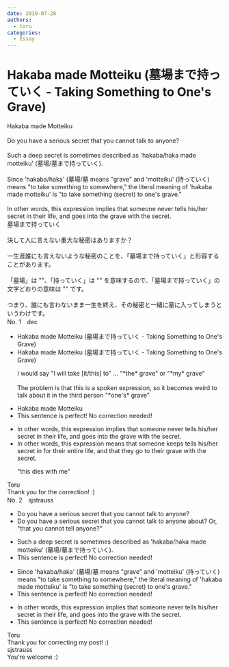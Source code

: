 ```yaml
---
date: 2019-07-28
authors:
  - toru
categories:
  - Essay
---
```


<h1 id="subject_show">Hakaba made Motteiku (墓場まで持っていく - Taking Something to One's Grave)</h1>
<div class="date" hidden>Jul 28, 2019 19:04</div>
<div id="post"><div id="body_show_ori">
Hakaba made Motteiku<br/><br/>Do you have a serious secret that you cannot talk to anyone?<br/><br/>Such a deep secret is sometimes described as 'hakaba/haka made motteiku' (墓場/墓まで持っていく).<br/><br/>Since 'hakaba/haka' (墓場/墓 means "grave" and 'motteiku' (持っていく) means "to take something to somewhere," the literal meaning of 'hakaba made motteiku' is "to take something (secret) to one's grave."<br/><br/>In other words, this expression implies that someone never tells his/her secret in their life, and goes into the grave with the secret.
</div></div>

<!-- more -->

<div id="post_ja"><div id="body_show_mo">
墓場まで持っていく<br/><br/>決して人に言えない重大な秘密はありますか？<br/><br/>一生涯誰にも言えないような秘密のことを、「墓場まで持っていく」と形容することがあります。<br/><br/>「墓場」は ""、「持っていく」は "" を意味するので、「墓場まで持っていく」の文字どおりの意味は "" です。<br/><br/>つまり、誰にも言わないまま一生を終え、その秘密と一緒に墓に入ってしまうというわけです。
</div></div>
<div id="block"><div class="first_name"> No. 1　<span class="just_name">dec</span></div><div id="block2">
<ul class="correction_field">
<li class="incorrect">Hakaba made Motteiku (墓場まで持っていく - Taking Something to One's Grave)</li>
<li class="corrected correct">
Hakaba made Motteiku (墓場まで持っていく - Taking Something to One's Grave)
<p class="correction_comment">I would say "I will take [it/this] to" ...  "*the* grave" or "*my* grave"<br/><br/>The problem is that this is a spoken expression, so it becomes weird to talk about it in the third person "*one's* grave"</p>
</li>
</ul>
<ul class="correction_field">
<li class="incorrect">Hakaba made Motteiku</li>
<li class="corrected perfect">This sentence is perfect! No correction needed!</li>
</ul>
<ul class="correction_field">
<li class="incorrect">In other words, this expression implies that someone never tells his/her secret in their life, and goes into the grave with the secret.</li>
<li class="corrected correct">
In other words, this expression <span class="f_blue">means</span> that someone <span class="f_blue">keeps</span><span class="f_red"><span class="sline"> tells</span></span> his/her secret <span class="f_red"><span class="sline">in</span></span><span class="f_blue"> for</span> their <span class="f_blue">entire </span>life, and <span class="f_blue">that they go to their</span> grave with the secret.
<p class="correction_comment">"this dies with me"</p>
</li>
</ul>
</div><div class="name"><span class="just_name">Toru</span><br>
Thank you for the correction! :)
</div>
</div>
<div id="block"><div class="first_name"> No. 2　<span class="just_name">sjstrauss</span></div><div id="block2">
<ul class="correction_field">
<li class="incorrect">Do you have a serious secret that you cannot talk to anyone?</li>
<li class="corrected correct">
Do you have a serious secret that you cannot talk to anyone<span class="f_red"> about</span>?<span class="f_red">  Or, "that you cannot tell anyone?"</span>
</li>
</ul>
<ul class="correction_field">
<li class="incorrect">Such a deep secret is sometimes described as 'hakaba/haka made motteiku' (墓場/墓まで持っていく).</li>
<li class="corrected perfect">This sentence is perfect! No correction needed!</li>
</ul>
<ul class="correction_field">
<li class="incorrect">Since 'hakaba/haka' (墓場/墓 means "grave" and 'motteiku' (持っていく) means "to take something to somewhere," the literal meaning of 'hakaba made motteiku' is "to take something (secret) to one's grave."</li>
<li class="corrected perfect">This sentence is perfect! No correction needed!</li>
</ul>
<ul class="correction_field">
<li class="incorrect">In other words, this expression implies that someone never tells his/her secret in their life, and goes into the grave with the secret.</li>
<li class="corrected perfect">This sentence is perfect! No correction needed!</li>
</ul>
</div><div class="name"><span class="just_name">Toru</span><br>
Thank you for correcting my post! :)
</div>
<div class="name"><span class="just_name">sjstrauss</span><br>
You're welcome :)
</div>
</div>
